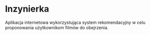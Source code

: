# Inzynierka
Aplikacja internetowa wykorzystująca system rekomendacyjny w celu proponowania użytkownikom filmów do obejrzenia. 
